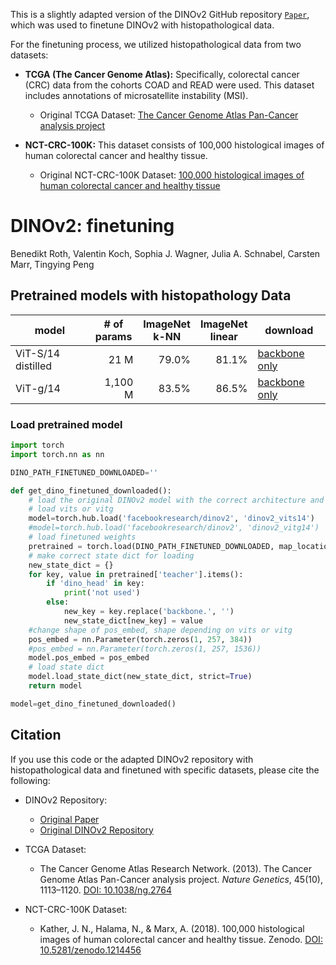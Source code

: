 This is a slightly adapted version of the DINOv2 GitHub repository [`Paper`](https://arxiv.org/abs/2304.07193), which was used to finetune DINOv2 with histopathological data.

For the finetuning process, we utilized histopathological data from two datasets:
- **TCGA (The Cancer Genome Atlas):** Specifically, colorectal cancer (CRC) data from the cohorts COAD and READ were used. This dataset includes annotations of microsatellite instability (MSI).
  - Original TCGA Dataset: [The Cancer Genome Atlas Pan-Cancer analysis project](https://doi.org/10.1038/ng.2764)

- **NCT-CRC-100K:** This dataset consists of 100,000 histological images of human colorectal cancer and healthy tissue.
  - Original NCT-CRC-100K Dataset: [100,000 histological images of human colorectal cancer and healthy tissue](https://doi.org/10.5281/zenodo.1214456)


# DINOv2: finetuning

Benedikt Roth,
Valentin Koch,
Sophia J. Wagner,
Julia A. Schnabel,
Carsten Marr,
Tingying Peng


## Pretrained models with histopathology Data

<table style="margin: auto">
  <thead>
    <tr>
      <th>model</th>
      <th># of<br />params</th>
      <th>ImageNet<br />k-NN</th>
      <th>ImageNet<br />linear</th>
      <th>download</th>
    </tr>
  </thead>
  <tbody>
    <tr>
      <td>ViT-S/14 distilled</td>
      <td align="right">21 M</td>
      <td align="right">79.0%</td>
      <td align="right">81.1%</td>
      <td><a href="https://dl.fbaipublicfiles.com/dinov2/dinov2_vits14/dinov2_vits14_pretrain.pth">backbone only</a></td>
    </tr>
    <tr>
      <td>ViT-g/14</td>
      <td align="right">1,100 M</td>
      <td align="right">83.5%</td>
      <td align="right">86.5%</td>
      <td><a href="https://dl.fbaipublicfiles.com/dinov2/dinov2_vitg14/dinov2_vitg14_pretrain.pth">backbone only</a></td>
    </tr>
  </tbody>
</table>

### Load pretrained model 


```python
import torch
import torch.nn as nn

DINO_PATH_FINETUNED_DOWNLOADED=''

def get_dino_finetuned_downloaded():
    # load the original DINOv2 model with the correct architecture and parameters. The positional embedding is too large.
    # load vits or vitg
    model=torch.hub.load('facebookresearch/dinov2', 'dinov2_vits14')
    #model=torch.hub.load('facebookresearch/dinov2', 'dinov2_vitg14')
    # load finetuned weights
    pretrained = torch.load(DINO_PATH_FINETUNED_DOWNLOADED, map_location=torch.device('cpu'))
    # make correct state dict for loading
    new_state_dict = {}
    for key, value in pretrained['teacher'].items():
        if 'dino_head' in key:
            print('not used')
        else:
            new_key = key.replace('backbone.', '')
            new_state_dict[new_key] = value
    #change shape of pos_embed, shape depending on vits or vitg
    pos_embed = nn.Parameter(torch.zeros(1, 257, 384))
    #pos_embed = nn.Parameter(torch.zeros(1, 257, 1536))
    model.pos_embed = pos_embed
    # load state dict
    model.load_state_dict(new_state_dict, strict=True)
    return model

model=get_dino_finetuned_downloaded()
```


## Citation

If you use this code or the adapted DINOv2 repository with histopathological data and finetuned with specific datasets, please cite the following:

- DINOv2 Repository:
  - [Original Paper](https://arxiv.org/abs/2304.07193)
  - [Original DINOv2 Repository](https://github.com/facebookresearch/dinov2/tree/main/dinov2)

- TCGA Dataset:
  - The Cancer Genome Atlas Research Network. (2013). The Cancer Genome Atlas Pan-Cancer analysis project. *Nature Genetics*, 45(10), 1113–1120. [DOI: 10.1038/ng.2764](https://doi.org/10.1038/ng.2764)

- NCT-CRC-100K Dataset:
  - Kather, J. N., Halama, N., & Marx, A. (2018). 100,000 histological images of human colorectal cancer and healthy tissue. Zenodo. [DOI: 10.5281/zenodo.1214456](https://doi.org/10.5281/zenodo.1214456)
